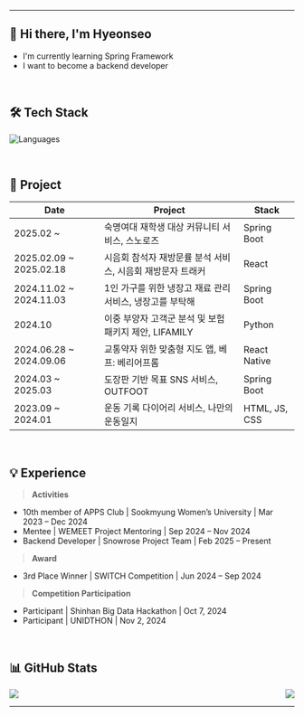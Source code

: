 <!-- CONTACT SECTION -->
---

## 👋 Hi there, I'm Hyeonseo

-  I'm currently learning Spring Framework  
-  I want to become a backend developer  
</br>

## 🛠️ Tech Stack

![Languages](https://skillicons.dev/icons?i=html,css,js,react,python,java,c,spring,git,github,figma,docker&theme=light)

</br>

## 💫 Project
| Date | Project | Stack |
|------|---------|--------|
| 2025.02 ~ | 숙명여대 재학생 대상 커뮤니티 서비스, 스노로즈 | Spring Boot |
| 2025.02.09 ~ 2025.02.18 | 시음회 참석자 재방문률 분석 서비스, 시음회 재방문자 트래커 | React |
| 2024.11.02 ~ 2024.11.03 | 1인 가구를 위한 냉장고 재료 관리 서비스, 냉장고를 부탁해 | Spring Boot |
| 2024.10 | 이중 부양자 고객군 분석 및 보험 패키지 제안, LIFAMILY | Python |
| 2024.06.28 ~ 2024.09.06 | 교통약자 위한 맞춤형 지도 앱, 베프: 베리어프롬 | React Native |
| 2024.03 ~ 2025.03 | 도장판 기반 목표 SNS 서비스, OUTFOOT | Spring Boot |
| 2023.09 ~ 2024.01 | 운동 기록 다이어리 서비스, 나만의 운동일지 | HTML, JS, CSS |

</br>

## 💡 Experience

> **Activities**  
- 10th member of APPS Club | Sookmyung Women’s University | Mar 2023 – Dec 2024  
- Mentee | WEMEET Project Mentoring | Sep 2024 – Nov 2024  
- Backend Developer | Snowrose Project Team | Feb 2025 – Present  

> **Award**  
- 3rd Place Winner | SWITCH Competition | Jun 2024 – Sep 2024  

> **Competition Participation**  
- Participant | Shinhan Big Data Hackathon | Oct 7, 2024  
- Participant | UNIDTHON | Nov 2, 2024

</br>

## 📊 GitHub Stats

<div style="display: flex; justify-content: space-between;">
  <img src="https://github-readme-stats.vercel.app/api?username=gustj3104&show_icons=true&theme=default" />
  <img src="https://github-readme-stats.vercel.app/api/top-langs/?username=gustj3104&layout=compact&theme=default" />
  
</div>



---

